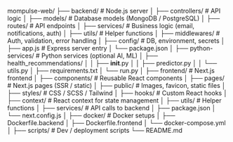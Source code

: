 mompulse-web/
├── backend/                # Node.js server
│   ├── controllers/        # API logic
│   ├── models/             # Database models (MongoDB / PostgreSQL)
│   ├── routes/             # API endpoints
│   ├── services/           # Business logic (email, notifications, auth)
│   ├── utils/              # Helper functions
│   ├── middlewares/        # Auth, validation, error handling
│   ├── config/             # DB, environment, secrets
│   ├── app.js              # Express server entry
│   └── package.json
│
├── python-services/        # Python services (optional AI, ML)
│   ├── health_recommendations/
│   │   ├── __init__.py
│   │   ├── predictor.py
│   │   └── utils.py
│   ├── requirements.txt
│   └── run.py
│
├── frontend/               # Next.js frontend
│   ├── components/         # Reusable React components
│   ├── pages/              # Next.js pages (SSR / static)
│   ├── public/             # Images, favicon, static files
│   ├── styles/             # CSS / SCSS / Tailwind
│   ├── hooks/              # Custom React hooks
│   ├── context/            # React context for state management
│   ├── utils/              # Helper functions
│   ├── services/           # API calls to backend
│   ├── package.json
│   └── next.config.js
│
├── docker/                 # Docker setups
│   ├── Dockerfile.backend
│   ├── Dockerfile.frontend
│   └── docker-compose.yml
│
├── scripts/                # Dev / deployment scripts
└── README.md
